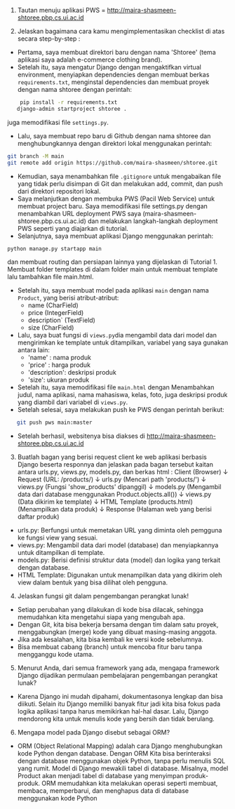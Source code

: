 1. Tautan menuju aplikasi PWS = http://maira-shasmeen-shtoree.pbp.cs.ui.ac.id

2. Jelaskan bagaimana cara kamu mengimplementasikan checklist di atas secara step-by-step :
- Pertama, saya membuat direktori baru dengan nama 'Shtoree' (tema aplikasi saya adalah e-commerce clothing brand).
- Setelah itu, saya mengatur Django dengan mengaktifkan virtual environment, menyiapkan dependencies dengan membuat berkas `requirements.txt`, menginstal dependencies dan membuat proyek dengan nama shtoree dengan perintah: 
```bash
    pip install -r requirements.txt
   django-admin startproject shtoree .
```
juga memodifikasi file `settings.py`.
- Lalu, saya membuat repo baru di Github dengan nama shtoree dan menghubungkannya dengan direktori lokal menggunakan perintah:
```bash
git branch -M main
git remote add origin https://github.com/maira-shasmeen/shtoree.git
```
- Kemudian, saya menambahkan file `.gitignore` untuk mengabaikan file yang tidak perlu disimpan di Git dan melakukan add, commit, dan push dari direktori repositori lokal.
- Saya melanjutkan dengan membuka PWS (Pacil Web Service) untuk membuat project baru. Saya memodifikasi file settings.py dengan menambahkan URL deployment PWS saya (maira-shasmeen-shtoree.pbp.cs.ui.ac.id) dan melakukan langkah-langkah deployment PWS seperti yang diajarkan di tutorial.
- Selanjutnya, saya membuat aplikasi Django menggunakan perintah:
```bash
python manage.py startapp main
```
dan membuat routing dan persiapan lainnya yang dijelaskan di Tutorial 1. Membuat folder templates di dalam folder main untuk membuat template lalu tambahkan file main.html.
- Setelah itu, saya membuat model pada aplikasi `main` dengan nama `Product`, yang berisi atribut-atribut:
   - name (CharField)
   - price (IntegerField)
   - description` (TextField)
   - size (CharField)
- Lalu, saya buat fungsi di `views.py`dia mengambil data dari model dan mengirimkan ke template untuk ditampilkan, variabel yang saya gunakan antara lain:
    - 'name' : nama produk
    - 'price' : harga produk
    - 'description': deskripsi produk
    - 'size': ukuran produk
- Setelah itu, saya memodifikasi file `main.html` dengan Menambahkan judul, nama aplikasi, nama mahasiswa, kelas, foto, juga deskripsi produk yang diambil dari variabel di `views.py`.
- Setelah selesai, saya melakukan push ke PWS dengan perintah berikut:
```bash
   git push pws main:master
```
- Setelah berhasil, websitenya bisa diakses di http://maira-shasmeen-shtoree.pbp.cs.ui.ac.id


3. Buatlah bagan yang berisi request client ke web aplikasi berbasis Django beserta responnya dan jelaskan pada bagan tersebut kaitan antara urls.py, views.py, models.py, dan berkas html :
Client (Browser)
↓
Request (URL: /products/)
↓
urls.py (Mencari path 'products/')
↓
views.py (Fungsi 'show_products' dipanggil)
↓
models.py (Mengambil data dari database menggunakan Product.objects.all())
↓
views.py (Data dikirim ke template)
↓
HTML Template (products.html) (Menampilkan data produk)
↓
Response (Halaman web yang berisi daftar produk)
- urls.py: Berfungsi untuk memetakan URL yang diminta oleh pemgguna ke fungsi view yang sesuai.
- views.py: Mengambil data dari model (database) dan menyiapkannya untuk ditampilkan di template.
- models.py: Berisi definisi struktur data (model) dan logika yang terkait dengan database.
- HTML Template: Digunakan untuk menampilkan data yang dikirim oleh view dalam bentuk yang bisa dilihat oleh pengguna.

4. Jelaskan fungsi git dalam pengembangan perangkat lunak!
- Setiap perubahan yang dilakukan di kode bisa dilacak, sehingga memudahkan kita mengetahui siapa yang mengubah apa.
- Dengan Git, kita bisa bekerja bersama dengan tim dalam satu proyek, menggabungkan (merge) kode yang dibuat masing-masing anggota.
- Jika ada kesalahan, kita bisa kembali ke versi kode sebelumnya.
- Bisa membuat cabang (branch) untuk mencoba fitur baru tanpa mengganggu kode utama.

5. Menurut Anda, dari semua framework yang ada, mengapa framework Django dijadikan permulaan pembelajaran pengembangan perangkat lunak?
- Karena Django ini mudah dipahami, dokumentasonya lengkap dan bisa diikuti. Selain itu Django memiliki banyak fitur jadi kita bisa fokus pada logika aplikasi tanpa harus memikirkan hal-hal dasar. Lalu, Django mendorong kita untuk menulis kode yang bersih dan tidak berulang.

6. Mengapa model pada Django disebut sebagai ORM?
- ORM (Object Relational Mapping) adalah cara Django menghubungkan kode Python dengan database. Dengan ORM Kita bisa berinteraksi dengan database menggunakan objek Python, tanpa perlu menulis SQL yang rumit. Model di Django mewakili tabel di database. Misalnya, model Product akan menjadi tabel di database yang menyimpan produk-produk. ORM memudahkan kita melakukan operasi seperti membuat, membaca, memperbarui, dan menghapus data di database menggunakan kode Python